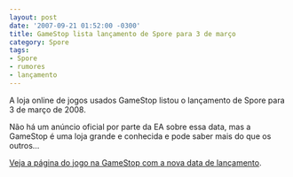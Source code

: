 ```yaml
---
layout: post
date: '2007-09-21 01:52:00 -0300'
title: GameStop lista lançamento de Spore para 3 de março
category: Spore
tags:
- Spore
- rumores
- lançamento
---
```

A loja online de jogos usados GameStop listou o lançamento de Spore para 3 de
março de 2008.

Não há um anúncio oficial por parte da EA sobre essa data, mas a GameStop é uma
loja grande e conhecida e pode saber mais do que os outros…

[Veja a página do jogo na GameStop com a nova data de lançamento](http://www.gamestop.com/product.asp?product%5Fid=646589).
